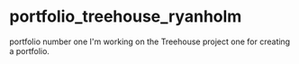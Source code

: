# portfolio_treehouse_ryanholm
portfolio number one
I'm working on the Treehouse project one for creating a portfolio.

